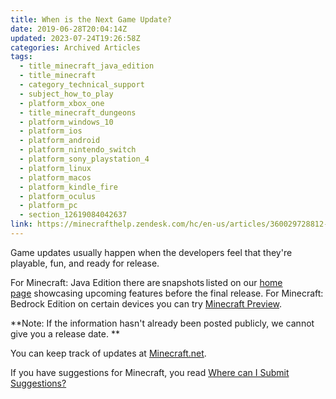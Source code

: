 ```yaml
---
title: When is the Next Game Update?
date: 2019-06-28T20:04:14Z
updated: 2023-07-24T19:26:58Z
categories: Archived Articles
tags:
  - title_minecraft_java_edition
  - title_minecraft
  - category_technical_support
  - subject_how_to_play
  - platform_xbox_one
  - title_minecraft_dungeons
  - platform_windows_10
  - platform_ios
  - platform_android
  - platform_nintendo_switch
  - platform_sony_playstation_4
  - platform_linux
  - platform_macos
  - platform_kindle_fire
  - platform_oculus
  - platform_pc
  - section_12619084042637
link: https://minecrafthelp.zendesk.com/hc/en-us/articles/360029728812-When-is-the-Next-Game-Update-
---
```


Game updates usually happen when the developers feel that they\'re playable, fun, and ready for release. 

For Minecraft: Java Edition there are snapshots listed on our [home page](https://www.minecraft.net/en-us) showcasing upcoming features before the final release. For Minecraft: Bedrock Edition on certain devices you can try [Minecraft Preview](https://minecrafthelp.zendesk.com/hc/en-us/articles/4423653831821).  

**Note: If the information hasn\'t already been posted publicly, we cannot give you a release date. **

You can keep track of updates at [Minecraft.net](https://www.minecraft.net/en-us/store/minecraft-java-edition). 

If you have suggestions for Minecraft, you read [Where can I Submit Suggestions?](https://help.minecraft.net/hc/en-us/articles/4408904068621-Feedback-and-Fan-Mail)
